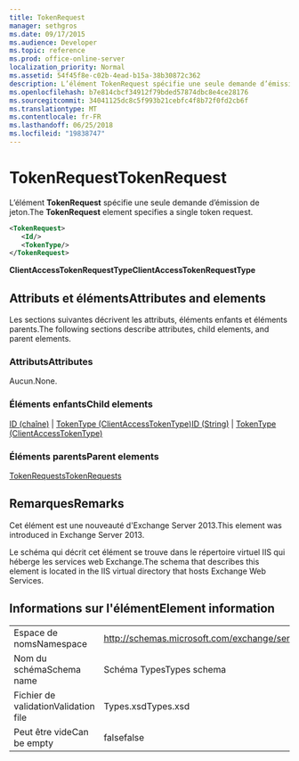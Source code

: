 ```yaml
---
title: TokenRequest
manager: sethgros
ms.date: 09/17/2015
ms.audience: Developer
ms.topic: reference
ms.prod: office-online-server
localization_priority: Normal
ms.assetid: 54f45f8e-c02b-4ead-b15a-38b30872c362
description: L’élément TokenRequest spécifie une seule demande d’émission de jeton.
ms.openlocfilehash: b7e814cbcf34912f79bded57874dbc8e4ce28176
ms.sourcegitcommit: 34041125dc8c5f993b21cebfc4f8b72f0fd2cb6f
ms.translationtype: MT
ms.contentlocale: fr-FR
ms.lasthandoff: 06/25/2018
ms.locfileid: "19838747"
---
```

# <a name="tokenrequest"></a><span data-ttu-id="6910d-103">TokenRequest</span><span class="sxs-lookup"><span data-stu-id="6910d-103">TokenRequest</span></span>

<span data-ttu-id="6910d-104">L’élément **TokenRequest** spécifie une seule demande d’émission de jeton.</span><span class="sxs-lookup"><span data-stu-id="6910d-104">The **TokenRequest** element specifies a single token request.</span></span> 
  
```XML
<TokenRequest>
   <Id/>
   <TokenType/>
</TokenRequest>
```

 <span data-ttu-id="6910d-105">**ClientAccessTokenRequestType**</span><span class="sxs-lookup"><span data-stu-id="6910d-105">**ClientAccessTokenRequestType**</span></span>
## <a name="attributes-and-elements"></a><span data-ttu-id="6910d-106">Attributs et éléments</span><span class="sxs-lookup"><span data-stu-id="6910d-106">Attributes and elements</span></span>

<span data-ttu-id="6910d-107">Les sections suivantes décrivent les attributs, éléments enfants et éléments parents.</span><span class="sxs-lookup"><span data-stu-id="6910d-107">The following sections describe attributes, child elements, and parent elements.</span></span>
  
### <a name="attributes"></a><span data-ttu-id="6910d-108">Attributs</span><span class="sxs-lookup"><span data-stu-id="6910d-108">Attributes</span></span>

<span data-ttu-id="6910d-109">Aucun.</span><span class="sxs-lookup"><span data-stu-id="6910d-109">None.</span></span>
  
### <a name="child-elements"></a><span data-ttu-id="6910d-110">Éléments enfants</span><span class="sxs-lookup"><span data-stu-id="6910d-110">Child elements</span></span>

<span data-ttu-id="6910d-111">[ID (chaîne)](id-string.md) | [TokenType (ClientAccessTokenType)](tokentype-clientaccesstokentype.md)</span><span class="sxs-lookup"><span data-stu-id="6910d-111">[ID (String)](id-string.md) | [TokenType (ClientAccessTokenType)](tokentype-clientaccesstokentype.md)</span></span>
  
### <a name="parent-elements"></a><span data-ttu-id="6910d-112">Éléments parents</span><span class="sxs-lookup"><span data-stu-id="6910d-112">Parent elements</span></span>

[<span data-ttu-id="6910d-113">TokenRequests</span><span class="sxs-lookup"><span data-stu-id="6910d-113">TokenRequests</span></span>](tokenrequests.md)
  
## <a name="remarks"></a><span data-ttu-id="6910d-114">Remarques</span><span class="sxs-lookup"><span data-stu-id="6910d-114">Remarks</span></span>

<span data-ttu-id="6910d-115">Cet élément est une nouveauté d'Exchange Server 2013.</span><span class="sxs-lookup"><span data-stu-id="6910d-115">This element was introduced in Exchange Server 2013.</span></span>
  
<span data-ttu-id="6910d-116">Le schéma qui décrit cet élément se trouve dans le répertoire virtuel IIS qui héberge les services web Exchange.</span><span class="sxs-lookup"><span data-stu-id="6910d-116">The schema that describes this element is located in the IIS virtual directory that hosts Exchange Web Services.</span></span>
  
## <a name="element-information"></a><span data-ttu-id="6910d-117">Informations sur l'élément</span><span class="sxs-lookup"><span data-stu-id="6910d-117">Element information</span></span>

|||
|:-----|:-----|
|<span data-ttu-id="6910d-118">Espace de noms</span><span class="sxs-lookup"><span data-stu-id="6910d-118">Namespace</span></span>  <br/> |http://schemas.microsoft.com/exchange/services/2006/types  <br/> |
|<span data-ttu-id="6910d-119">Nom du schéma</span><span class="sxs-lookup"><span data-stu-id="6910d-119">Schema name</span></span>  <br/> |<span data-ttu-id="6910d-120">Schéma Types</span><span class="sxs-lookup"><span data-stu-id="6910d-120">Types schema</span></span>  <br/> |
|<span data-ttu-id="6910d-121">Fichier de validation</span><span class="sxs-lookup"><span data-stu-id="6910d-121">Validation file</span></span>  <br/> |<span data-ttu-id="6910d-122">Types.xsd</span><span class="sxs-lookup"><span data-stu-id="6910d-122">Types.xsd</span></span>  <br/> |
|<span data-ttu-id="6910d-123">Peut être vide</span><span class="sxs-lookup"><span data-stu-id="6910d-123">Can be empty</span></span>  <br/> |<span data-ttu-id="6910d-124">false</span><span class="sxs-lookup"><span data-stu-id="6910d-124">false</span></span>  <br/> |
   

